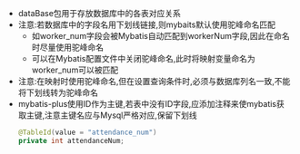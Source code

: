 - dataBase包用于存放数据库中的各表对应关系
- 注意:若数据库中的字段名用下划线链接,则mybaits默认使用驼峰命名匹配
  - 如worker_num字段会被Mybatis自动匹配到workerNum字段,因此在命名时尽量使用驼峰命名
  - 可以在Mybatis配置文件中关闭驼峰命名,此时将映射变量命名为worker_num可以被匹配
- 注意:在映射时使用驼峰命名,但在设置查询条件时,必须与数据库列名一致,不能将下划线转为驼峰命名
- mybatis-plus使用ID作为主键,若表中没有ID字段,应添加注释来使mybatis获取主键,注意主键名应与Mysql严格对应,保留下划线
  ```java
  @TableId(value = "attendance_num")
  private int attendanceNum;
  ```